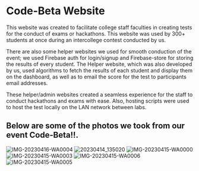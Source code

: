 # Code-Beta Website
This website was created to facilitate college staff faculties in creating tests for the conduct of exams or hackathons. This website was used by 300+ students at once during an intercollege contest conducted by us.

There are also some helper websites we used for smooth conduction of the event; we used Firebase auth for login/signup and Firebase-store for storing the results of every student. The Helper website, which was also developed by us, used algorithms to fetch the results of each student and display them on the dashboard, as well as to email the score for the test to participants email addresses.

These helper/admin websites created a seamless experience for the staff to conduct hackathons and exams with ease. Also, hosting scripts were used to host the test locally on the LAN network between labs.

## Below are some of the photos we took from our event Code-Beta!!.

![IMG-20230416-WA0004](https://github.com/BhuvneshSinghKushwah/lnctmcq/assets/74913365/1e76fefa-007d-4b34-822c-5293b0e88979)
![20230414_135020](https://github.com/BhuvneshSinghKushwah/lnctmcq/assets/74913365/31384c7a-eaa7-4da8-b8a6-83a8ebffa198)
![IMG-20230415-WA0000](https://github.com/BhuvneshSinghKushwah/lnctmcq/assets/74913365/1e60c656-84d8-489a-89c5-74b8d502da37)
![IMG-20230415-WA0003](https://github.com/BhuvneshSinghKushwah/lnctmcq/assets/74913365/b7b34ba1-521c-4959-aa57-4e3165de02aa)
![IMG-20230415-WA0006](https://github.com/BhuvneshSinghKushwah/lnctmcq/assets/74913365/dd179966-0e34-483d-9c1a-eecdc739660b)
![IMG-20230415-WA0005](https://github.com/BhuvneshSinghKushwah/lnctmcq/assets/74913365/1ad18bdb-4d57-47c9-b648-83a3e63fe1b0)
